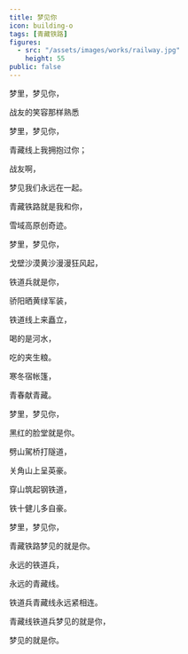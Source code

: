 ```yaml
---
title: 梦见你
icon: building-o
tags: [青藏铁路]
figures:
  - src: "/assets/images/works/railway.jpg"
    height: 55
public: false
---
```


梦里，梦见你，

战友的笑容那样熟悉

梦里，梦见你，

青藏线上我拥抱过你；

战友啊，

梦见我们永远在一起。

青藏铁路就是我和你，

雪域高原创奇迹。

梦里，梦见你，

戈壁沙漠黄沙漫漫狂风起，

铁道兵就是你，

骄阳晒黄绿军装，

铁道线上来矗立，

喝的是河水，

吃的夹生粮。

寒冬宿帐篷，

青春献青藏。

梦里，梦见你，

黑红的脸堂就是你。

劈山駕桥打隧道，

关角山上呈英豪。

穿山筑起钢铁道，

铁十健儿多自豪。

梦里，梦见你，

青藏铁路梦见的就是你。

永远的铁道兵，

永远的青藏线。

铁道兵青藏线永远紧相连。

青藏线铁道兵梦见的就是你，

梦见的就是你。